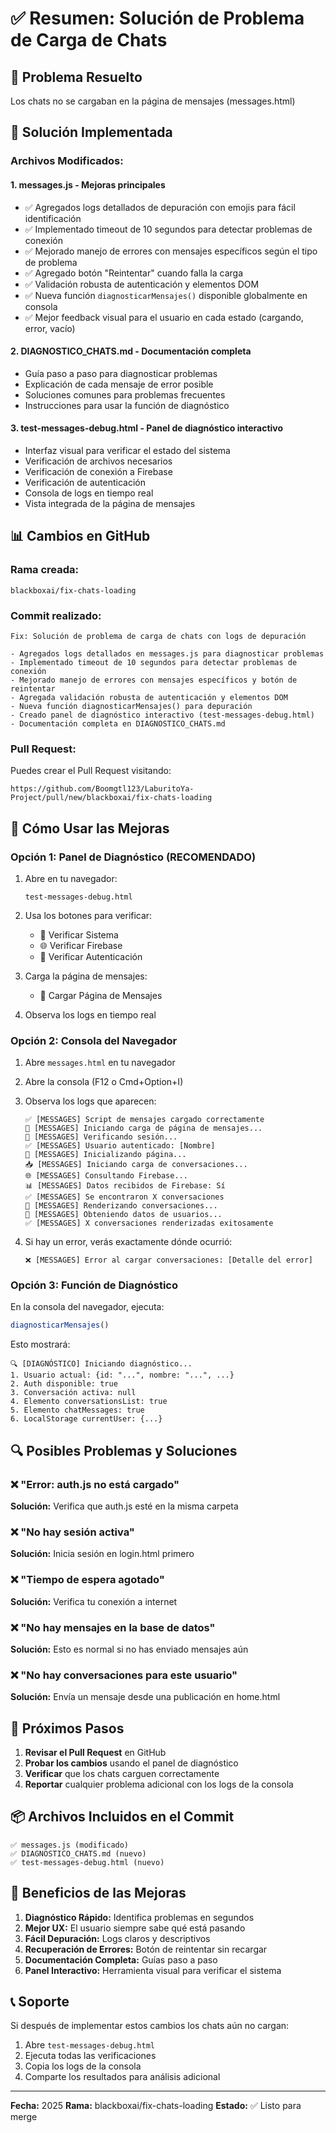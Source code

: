 # ✅ Resumen: Solución de Problema de Carga de Chats

## 🎯 Problema Resuelto
Los chats no se cargaban en la página de mensajes (messages.html)

## 🔧 Solución Implementada

### Archivos Modificados:

#### 1. **messages.js** - Mejoras principales
- ✅ Agregados logs detallados de depuración con emojis para fácil identificación
- ✅ Implementado timeout de 10 segundos para detectar problemas de conexión
- ✅ Mejorado manejo de errores con mensajes específicos según el tipo de problema
- ✅ Agregado botón "Reintentar" cuando falla la carga
- ✅ Validación robusta de autenticación y elementos DOM
- ✅ Nueva función `diagnosticarMensajes()` disponible globalmente en consola
- ✅ Mejor feedback visual para el usuario en cada estado (cargando, error, vacío)

#### 2. **DIAGNOSTICO_CHATS.md** - Documentación completa
- Guía paso a paso para diagnosticar problemas
- Explicación de cada mensaje de error posible
- Soluciones comunes para problemas frecuentes
- Instrucciones para usar la función de diagnóstico

#### 3. **test-messages-debug.html** - Panel de diagnóstico interactivo
- Interfaz visual para verificar el estado del sistema
- Verificación de archivos necesarios
- Verificación de conexión a Firebase
- Verificación de autenticación
- Consola de logs en tiempo real
- Vista integrada de la página de mensajes

## 📊 Cambios en GitHub

### Rama creada:
```
blackboxai/fix-chats-loading
```

### Commit realizado:
```
Fix: Solución de problema de carga de chats con logs de depuración

- Agregados logs detallados en messages.js para diagnosticar problemas
- Implementado timeout de 10 segundos para detectar problemas de conexión
- Mejorado manejo de errores con mensajes específicos y botón de reintentar
- Agregada validación robusta de autenticación y elementos DOM
- Nueva función diagnosticarMensajes() para depuración
- Creado panel de diagnóstico interactivo (test-messages-debug.html)
- Documentación completa en DIAGNOSTICO_CHATS.md
```

### Pull Request:
Puedes crear el Pull Request visitando:
```
https://github.com/Boomgtl123/LaburitoYa-Project/pull/new/blackboxai/fix-chats-loading
```

## 🚀 Cómo Usar las Mejoras

### Opción 1: Panel de Diagnóstico (RECOMENDADO)

1. Abre en tu navegador:
   ```
   test-messages-debug.html
   ```

2. Usa los botones para verificar:
   - 🔄 Verificar Sistema
   - 🌐 Verificar Firebase
   - 🔐 Verificar Autenticación

3. Carga la página de mensajes:
   - 📱 Cargar Página de Mensajes

4. Observa los logs en tiempo real

### Opción 2: Consola del Navegador

1. Abre `messages.html` en tu navegador

2. Abre la consola (F12 o Cmd+Option+I)

3. Observa los logs que aparecen:
   ```
   ✅ [MESSAGES] Script de mensajes cargado correctamente
   🔄 [MESSAGES] Iniciando carga de página de mensajes...
   🔐 [MESSAGES] Verificando sesión...
   ✅ [MESSAGES] Usuario autenticado: [Nombre]
   🚀 [MESSAGES] Inicializando página...
   📥 [MESSAGES] Iniciando carga de conversaciones...
   🌐 [MESSAGES] Consultando Firebase...
   📊 [MESSAGES] Datos recibidos de Firebase: Sí
   ✅ [MESSAGES] Se encontraron X conversaciones
   🎨 [MESSAGES] Renderizando conversaciones...
   👥 [MESSAGES] Obteniendo datos de usuarios...
   ✅ [MESSAGES] X conversaciones renderizadas exitosamente
   ```

4. Si hay un error, verás exactamente dónde ocurrió:
   ```
   ❌ [MESSAGES] Error al cargar conversaciones: [Detalle del error]
   ```

### Opción 3: Función de Diagnóstico

En la consola del navegador, ejecuta:
```javascript
diagnosticarMensajes()
```

Esto mostrará:
```
🔍 [DIAGNÓSTICO] Iniciando diagnóstico...
1. Usuario actual: {id: "...", nombre: "...", ...}
2. Auth disponible: true
3. Conversación activa: null
4. Elemento conversationsList: true
5. Elemento chatMessages: true
6. LocalStorage currentUser: {...}
```

## 🔍 Posibles Problemas y Soluciones

### ❌ "Error: auth.js no está cargado"
**Solución:** Verifica que auth.js esté en la misma carpeta

### ❌ "No hay sesión activa"
**Solución:** Inicia sesión en login.html primero

### ❌ "Tiempo de espera agotado"
**Solución:** Verifica tu conexión a internet

### ❌ "No hay mensajes en la base de datos"
**Solución:** Esto es normal si no has enviado mensajes aún

### ❌ "No hay conversaciones para este usuario"
**Solución:** Envía un mensaje desde una publicación en home.html

## 📝 Próximos Pasos

1. **Revisar el Pull Request** en GitHub
2. **Probar los cambios** usando el panel de diagnóstico
3. **Verificar** que los chats carguen correctamente
4. **Reportar** cualquier problema adicional con los logs de la consola

## 📦 Archivos Incluidos en el Commit

```
✅ messages.js (modificado)
✅ DIAGNOSTICO_CHATS.md (nuevo)
✅ test-messages-debug.html (nuevo)
```

## 🎉 Beneficios de las Mejoras

1. **Diagnóstico Rápido:** Identifica problemas en segundos
2. **Mejor UX:** El usuario siempre sabe qué está pasando
3. **Fácil Depuración:** Logs claros y descriptivos
4. **Recuperación de Errores:** Botón de reintentar sin recargar
5. **Documentación Completa:** Guías paso a paso
6. **Panel Interactivo:** Herramienta visual para verificar el sistema

## 📞 Soporte

Si después de implementar estos cambios los chats aún no cargan:

1. Abre `test-messages-debug.html`
2. Ejecuta todas las verificaciones
3. Copia los logs de la consola
4. Comparte los resultados para análisis adicional

---

**Fecha:** 2025
**Rama:** blackboxai/fix-chats-loading
**Estado:** ✅ Listo para merge
